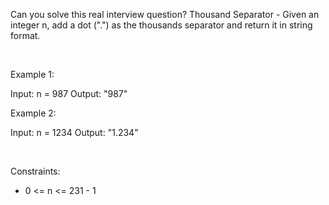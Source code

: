 Can you solve this real interview question? Thousand Separator - Given an integer n, add a dot (".") as the thousands separator and return it in string format.

 

Example 1:


Input: n = 987
Output: "987"


Example 2:


Input: n = 1234
Output: "1.234"


 

Constraints:

 * 0 <= n <= 231 - 1